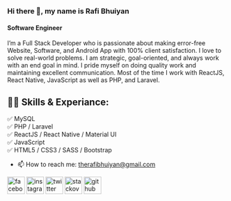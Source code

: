 ### Hi there 👋, my name is Rafi Bhuiyan
#### Software Engineer
I’m a Full Stack Developer who is passionate about making error-free Website, Software, and Android App with 100% client satisfaction. I love to solve real-world problems. I am strategic, goal-oriented, and always work with an end goal in mind. I pride myself on doing quality work and maintaining excellent communication. Most of the time I work with ReactJS, React Native, JavaScript as well as PHP, and Laravel.

## 👨‍💻 Skills & Experiance: 
✅ MySQL <br>
✅ PHP / Laravel <br>
✅ ReactJS / React Native / Material UI <br>
✅ JavaScript <br>
✅ HTML5 / CSS3 / SASS / Bootstrap <br>

- 📫 How to reach me: therafibhuiyan@gmail.com 


[<img src='https://cdn.jsdelivr.net/npm/simple-icons@3.0.1/icons/facebook.svg' alt='facebook' height='40'>](https://www.facebook.com/therafibhuiyan/) [<img src='https://cdn.jsdelivr.net/npm/simple-icons@3.0.1/icons/instagram.svg' alt='instagram' height='40'>](https://www.instagram.com/_rafibhuiyan/) [<img src='https://cdn.jsdelivr.net/npm/simple-icons@3.0.1/icons/twitter.svg' alt='twitter' height='40'>](https://twitter.com/_RafiBhuiyan) [<img src='https://cdn.jsdelivr.net/npm/simple-icons@3.0.1/icons/stackoverflow.svg' alt='stackoverflow' height='40'>](https://stackoverflow.com/users/user:17139398) [<img src='https://cdn.jsdelivr.net/npm/simple-icons@3.0.1/icons/github.svg' alt='github' height='40'>](https://github.com/Mr-Bhuiyan)
  
